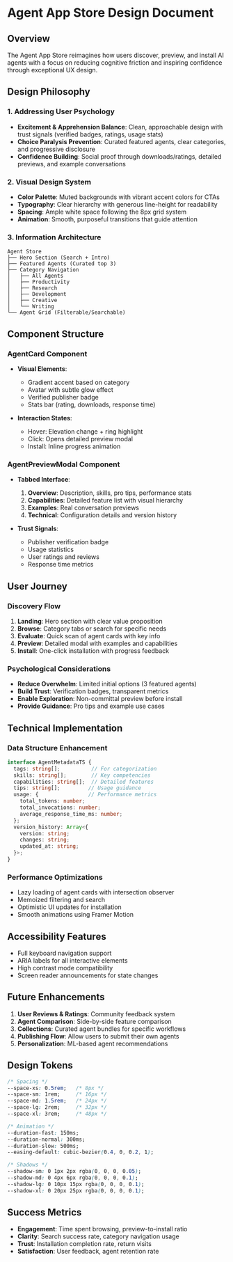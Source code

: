 # Agent App Store Design Document

## Overview
The Agent App Store reimagines how users discover, preview, and install AI agents with a focus on reducing cognitive friction and inspiring confidence through exceptional UX design.

## Design Philosophy

### 1. **Addressing User Psychology**
- **Excitement & Apprehension Balance**: Clean, approachable design with trust signals (verified badges, ratings, usage stats)
- **Choice Paralysis Prevention**: Curated featured agents, clear categories, and progressive disclosure
- **Confidence Building**: Social proof through downloads/ratings, detailed previews, and example conversations

### 2. **Visual Design System**
- **Color Palette**: Muted backgrounds with vibrant accent colors for CTAs
- **Typography**: Clear hierarchy with generous line-height for readability
- **Spacing**: Ample white space following the 8px grid system
- **Animation**: Smooth, purposeful transitions that guide attention

### 3. **Information Architecture**
```
Agent Store
├── Hero Section (Search + Intro)
├── Featured Agents (Curated top 3)
├── Category Navigation
│   ├── All Agents
│   ├── Productivity
│   ├── Research
│   ├── Development
│   ├── Creative
│   └── Writing
└── Agent Grid (Filterable/Searchable)
```

## Component Structure

### AgentCard Component
- **Visual Elements**:
  - Gradient accent based on category
  - Avatar with subtle glow effect
  - Verified publisher badge
  - Stats bar (rating, downloads, response time)
  
- **Interaction States**:
  - Hover: Elevation change + ring highlight
  - Click: Opens detailed preview modal
  - Install: Inline progress animation

### AgentPreviewModal Component
- **Tabbed Interface**:
  1. **Overview**: Description, skills, pro tips, performance stats
  2. **Capabilities**: Detailed feature list with visual hierarchy
  3. **Examples**: Real conversation previews
  4. **Technical**: Configuration details and version history

- **Trust Signals**:
  - Publisher verification badge
  - Usage statistics
  - User ratings and reviews
  - Response time metrics

## User Journey

### Discovery Flow
1. **Landing**: Hero section with clear value proposition
2. **Browse**: Category tabs or search for specific needs
3. **Evaluate**: Quick scan of agent cards with key info
4. **Preview**: Detailed modal with examples and capabilities
5. **Install**: One-click installation with progress feedback

### Psychological Considerations
- **Reduce Overwhelm**: Limited initial options (3 featured agents)
- **Build Trust**: Verification badges, transparent metrics
- **Enable Exploration**: Non-committal preview before install
- **Provide Guidance**: Pro tips and example use cases

## Technical Implementation

### Data Structure Enhancement
```typescript
interface AgentMetadataTS {
  tags: string[];          // For categorization
  skills: string[];        // Key competencies
  capabilities: string[];  // Detailed features
  tips: string[];         // Usage guidance
  usage: {                // Performance metrics
    total_tokens: number;
    total_invocations: number;
    average_response_time_ms: number;
  };
  version_history: Array<{
    version: string;
    changes: string;
    updated_at: string;
  }>;
}
```

### Performance Optimizations
- Lazy loading of agent cards with intersection observer
- Memoized filtering and search
- Optimistic UI updates for installation
- Smooth animations using Framer Motion

## Accessibility Features
- Full keyboard navigation support
- ARIA labels for all interactive elements
- High contrast mode compatibility
- Screen reader announcements for state changes

## Future Enhancements
1. **User Reviews & Ratings**: Community feedback system
2. **Agent Comparison**: Side-by-side feature comparison
3. **Collections**: Curated agent bundles for specific workflows
4. **Publishing Flow**: Allow users to submit their own agents
5. **Personalization**: ML-based agent recommendations

## Design Tokens
```css
/* Spacing */
--space-xs: 0.5rem;   /* 8px */
--space-sm: 1rem;     /* 16px */
--space-md: 1.5rem;   /* 24px */
--space-lg: 2rem;     /* 32px */
--space-xl: 3rem;     /* 48px */

/* Animation */
--duration-fast: 150ms;
--duration-normal: 300ms;
--duration-slow: 500ms;
--easing-default: cubic-bezier(0.4, 0, 0.2, 1);

/* Shadows */
--shadow-sm: 0 1px 2px rgba(0, 0, 0, 0.05);
--shadow-md: 0 4px 6px rgba(0, 0, 0, 0.1);
--shadow-lg: 0 10px 15px rgba(0, 0, 0, 0.1);
--shadow-xl: 0 20px 25px rgba(0, 0, 0, 0.1);
```

## Success Metrics
- **Engagement**: Time spent browsing, preview-to-install ratio
- **Clarity**: Search success rate, category navigation usage
- **Trust**: Installation completion rate, return visits
- **Satisfaction**: User feedback, agent retention rate